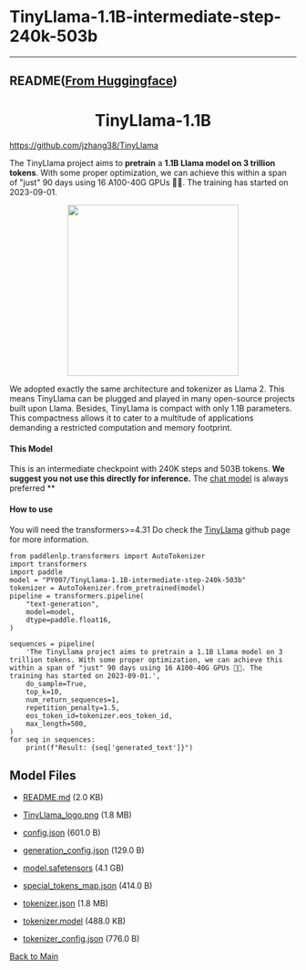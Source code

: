 
# TinyLlama-1.1B-intermediate-step-240k-503b
---


## README([From Huggingface](https://huggingface.co/TinyLlama/TinyLlama-1.1B-intermediate-step-240k-503b))


<div align="center">

# TinyLlama-1.1B
</div>

https://github.com/jzhang38/TinyLlama

The TinyLlama project aims to **pretrain** a **1.1B Llama model on 3 trillion tokens**. With some proper optimization, we can achieve this within a span of "just" 90 days using 16 A100-40G GPUs 🚀🚀. The training has started on 2023-09-01. 

<div align="center">
  <img src="./TinyLlama_logo.png" width="300"/>
</div>

We adopted exactly the same architecture and tokenizer as Llama 2. This means TinyLlama can be plugged and played in many open-source projects built upon Llama. Besides, TinyLlama is compact with only 1.1B parameters. This compactness allows it to cater to a multitude of applications demanding a restricted computation and memory footprint.

#### This Model
This is an intermediate checkpoint with 240K steps and 503B tokens. **We suggest you not use this directly for inference.** The [chat model](https://huggingface.co/PY007/TinyLlama-1.1B-Chat-v0.1) is always preferred **


#### How to use
You will need the transformers>=4.31
Do check the [TinyLlama](https://github.com/jzhang38/TinyLlama) github page for more information.
```
from paddlenlp.transformers import AutoTokenizer
import transformers 
import paddle
model = "PY007/TinyLlama-1.1B-intermediate-step-240k-503b"
tokenizer = AutoTokenizer.from_pretrained(model)
pipeline = transformers.pipeline(
    "text-generation",
    model=model,
    dtype=paddle.float16,
)

sequences = pipeline(
    'The TinyLlama project aims to pretrain a 1.1B Llama model on 3 trillion tokens. With some proper optimization, we can achieve this within a span of "just" 90 days using 16 A100-40G GPUs 🚀🚀. The training has started on 2023-09-01.',
    do_sample=True,
    top_k=10,
    num_return_sequences=1,
    repetition_penalty=1.5,
    eos_token_id=tokenizer.eos_token_id,
    max_length=500,
)
for seq in sequences:
    print(f"Result: {seq['generated_text']}")
```



## Model Files

- [README.md](https://paddlenlp.bj.bcebos.com/models/community/TinyLlama/TinyLlama-1.1B-intermediate-step-240k-503b/README.md) (2.0 KB)

- [TinyLlama_logo.png](https://paddlenlp.bj.bcebos.com/models/community/TinyLlama/TinyLlama-1.1B-intermediate-step-240k-503b/TinyLlama_logo.png) (1.8 MB)

- [config.json](https://paddlenlp.bj.bcebos.com/models/community/TinyLlama/TinyLlama-1.1B-intermediate-step-240k-503b/config.json) (601.0 B)

- [generation_config.json](https://paddlenlp.bj.bcebos.com/models/community/TinyLlama/TinyLlama-1.1B-intermediate-step-240k-503b/generation_config.json) (129.0 B)

- [model.safetensors](https://paddlenlp.bj.bcebos.com/models/community/TinyLlama/TinyLlama-1.1B-intermediate-step-240k-503b/model.safetensors) (4.1 GB)

- [special_tokens_map.json](https://paddlenlp.bj.bcebos.com/models/community/TinyLlama/TinyLlama-1.1B-intermediate-step-240k-503b/special_tokens_map.json) (414.0 B)

- [tokenizer.json](https://paddlenlp.bj.bcebos.com/models/community/TinyLlama/TinyLlama-1.1B-intermediate-step-240k-503b/tokenizer.json) (1.8 MB)

- [tokenizer.model](https://paddlenlp.bj.bcebos.com/models/community/TinyLlama/TinyLlama-1.1B-intermediate-step-240k-503b/tokenizer.model) (488.0 KB)

- [tokenizer_config.json](https://paddlenlp.bj.bcebos.com/models/community/TinyLlama/TinyLlama-1.1B-intermediate-step-240k-503b/tokenizer_config.json) (776.0 B)


[Back to Main](../../)